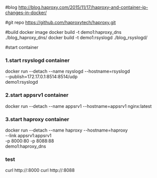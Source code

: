 #blog
http://blog.haproxy.com/2015/11/17/haproxy-and-container-ip-changes-in-docker/

#git repo
https://github.com/haproxytech/haproxy.git

#build docker image
docker build -t demo1:haproxy_dns ./blog_haproxy_dns/
docker build -t demo1:rsyslogd ./blog_rsyslogd/


#start container

### 1.start rsyslogd container
docker run --detach --name rsyslogd --hostname=rsyslogd \
    --publish=172.17.0.1:8514:8514/udp \
    demo1:rsyslogd

### 2.start appsrv1 container
docker run --detach --name appsrv1 --hostname=appsrv1 nginx:latest

### 3.start haproxy container
docker run --detach --name haproxy --hostname=haproxy \
    --link appsrv1:appsrv1 \
    -p 8000:80 -p 8088:88 \
    demo1:haproxy_dns

### test
curl http://<ip>:8000
curl http://<ip>:8088
